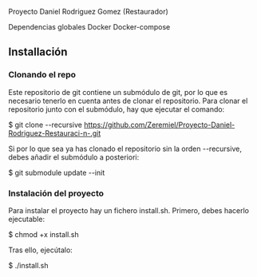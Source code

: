 Proyecto Daniel Rodriguez Gomez (Restaurador)

Dependencias globales
Docker
Docker-compose
## Installación

### Clonando el repo

Este repositorio de git contiene un submódulo de git, por lo que es necesario tenerlo en cuenta antes de clonar el repositorio. Para clonar el repositorio junto con el submódulo, hay que ejecutar el comando:

$ git clone --recursive https://github.com/Zeremiel/Proyecto-Daniel-Rodriguez-Restauraci-n-.git

Si por lo que sea ya has clonado el repositorio sin la orden --recursive, debes añadir el submódulo a posteriori:

$ git submodule update --init

### Instalación del proyecto

Para instalar el proyecto hay un fichero install.sh. Primero, debes hacerlo ejecutable:

$ chmod +x install.sh

Tras ello, ejecútalo:

$ ./install.sh
